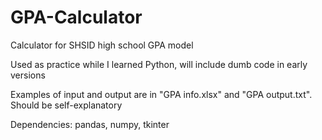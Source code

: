 # GPA-Calculator
Calculator for SHSID high school GPA model

Used as practice while I learned Python, will include dumb code in early versions

Examples of input and output are in "GPA info.xlsx" and "GPA output.txt". Should be self-explanatory

Dependencies: pandas, numpy, tkinter
